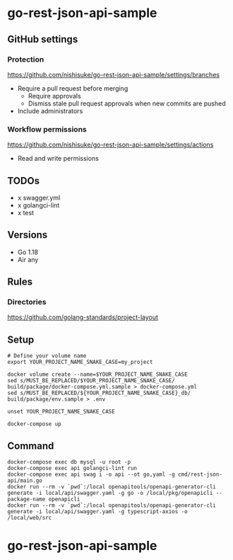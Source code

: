 # go-rest-json-api-sample
## GitHub settings
### Protection
https://github.com/nishisuke/go-rest-json-api-sample/settings/branches

- Require a pull request before merging
  - Require approvals
  - Dismiss stale pull request approvals when new commits are pushed
- Include administrators
### Workflow permissions
https://github.com/nishisuke/go-rest-json-api-sample/settings/actions

- Read and write permissions


## TODOs
- x swagger.yml
- x golangci-lint
- x test

## Versions
- Go 1.18
- Air any

## Rules
### Directories
https://github.com/golang-standards/project-layout

## Setup
```
# Define your volume name
export YOUR_PROJECT_NAME_SNAKE_CASE=my_project

docker volume create --name=$YOUR_PROJECT_NAME_SNAKE_CASE
sed s/MUST_BE_REPLACED/$YOUR_PROJECT_NAME_SNAKE_CASE/ build/package/docker-compose.yml.sample > docker-compose.yml
sed s/MUST_BE_REPLACED/${YOUR_PROJECT_NAME_SNAKE_CASE}_db/ build/package/env.sample > .env

unset YOUR_PROJECT_NAME_SNAKE_CASE

docker-compose up
```

## Command
```
docker-compose exec db mysql -u root -p
docker-compose exec api golangci-lint run
docker-compose exec api swag i -o api --ot go,yaml -g cmd/rest-json-api/main.go
docker run --rm -v `pwd`:/local openapitools/openapi-generator-cli generate -i local/api/swagger.yaml -g go -o /local/pkg/openapicli --package-name openapicli
docker run --rm -v `pwd`:/local openapitools/openapi-generator-cli generate -i local/api/swagger.yaml -g typescript-axios -o /local/web/src
```
# go-rest-json-api-sample
